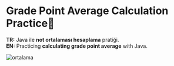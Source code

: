 # Grade Point Average Calculation Practice🙌

<b>TR:</b> Java ile <b>not ortalaması hesaplama</b> pratiği.<br>
<b>EN:</b> Practicing <b>calculating grade point average</b> with Java.<br>

![ortalama](https://user-images.githubusercontent.com/109991448/200262003-3074ea28-e66e-42bf-afa5-d4d6a38fa704.png)

